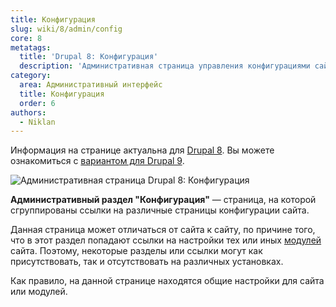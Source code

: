 ```yaml
---
title: Конфигурация
slug: wiki/8/admin/config
core: 8
metatags:
  title: 'Drupal 8: Конфигурация'
  description: 'Административная страница управления конфигурациями сайта.'
category:
  area: Административный интерфейс
  title: Конфигурация
  order: 6
authors:
  - Niklan
---
```


<Aside type="deprecated">

Информация на странице актуальна для [Drupal 8](../../index.md). Вы можете ознакомиться с [вариантом для Drupal 9](../../../9/admin/config/index.md).

</Aside>

![Административная страница Drupal 8: Конфигурация](https://i.imgur.com/mDzeSzG.png)

**Административный раздел "Конфигурация"** — страница, на которой сгруппированы ссылки на различные страницы конфигурации сайта.

Данная страница может отличаться от сайта к сайту, по причине того, что в этот раздел попадают ссылки на настройки тех или иных [модулей](../../modules/index.md) сайта. Поэтому, некоторые разделы или ссылки могут как присутствовать, так и отсутствовать на различных установках.

Как правило, на данной странице находятся общие настройки для сайта или модулей.
